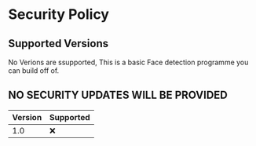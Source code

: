 # Security Policy

## Supported Versions

No Verions are ssupported, This is a basic Face detection programme you can build off of.

## NO SECURITY UPDATES WILL BE PROVIDED

| Version | Supported          |
| ------- | ------------------ |
| 1.0     | ❌                |
